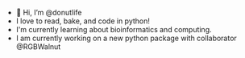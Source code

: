 - 👋 Hi, I’m @donutlife
- I love to read, bake, and code in python! 
- I'm currently learning about bioinformatics and computing.
- I am currently working on a new python package with collaborator @RGBWalnut

<!---
donutlife/donutlife is a ✨ special ✨ repository because its `README.md` (this file) appears on your GitHub profile.
You can click the Preview link to take a look at your changes.
--->
